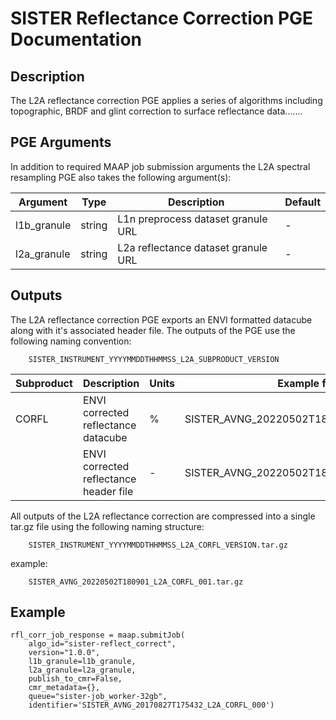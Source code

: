 # SISTER Reflectance Correction PGE Documentation## DescriptionThe L2A reflectance correction PGE applies a series of algorithms including topographic, BRDF and glint correction to surface reflectance data.......## PGE ArgumentsIn addition to required MAAP job submission arguments the L2A spectral resampling PGE also takes the following argument(s):|Argument| Type |  Description | Default||---|---|---|---|| l1b_granule| string |L1n preprocess dataset granule URL | -|| l2a_granule| string |L2a reflectance dataset granule URL| -|## OutputsThe L2A reflectance correction PGE exports an ENVI formatted datacube along with it's associated header file. The outputs of the PGE use the following naming convention:		SISTER_INSTRUMENT_YYYYMMDDTHHMMSS_L2A_SUBPRODUCT_VERSION|Subproduct| Description |  Units |Example filename ||---|---|---|---|| CORFL| ENVI corrected reflectance datacube | % | SISTER_AVNG\_20220502T180901\_L2A\_CORFL\_001 || | ENVI corrected reflectance header file  | - | SISTER_AVNG\_20220502T180901\_L2A\_CORFL\_001.hdr |All outputs of the L2A reflectance correction are compressed into a single tar.gz file using the following naming structure: 	 	SISTER_INSTRUMENT_YYYYMMDDTHHMMSS_L2A_CORFL_VERSION.tar.gzexample:		SISTER_AVNG_20220502T180901_L2A_CORFL_001.tar.gz## Example	rfl_corr_job_response = maap.submitJob(	    algo_id="sister-reflect_correct",	    version="1.0.0",	    l1b_granule=l1b_granule,	    l2a_granule=l2a_granule,	    publish_to_cmr=False,	    cmr_metadata={},	    queue="sister-job_worker-32gb",	    identifier='SISTER_AVNG_20170827T175432_L2A_CORFL_000')